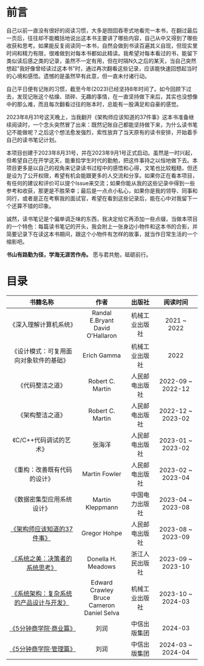 # 前言

自己以前一直没有很好的阅读习惯，大多是囫囵吞枣式地看完一本书，在翻过最后一页后，往往却不能概括地说出这本书主要讲了哪些内容，自己从中又得到了哪些收获和思考。如果能反复阅读同一本书，自然会做到书读百遍其义自现，但现实里时间和精力有限，很难做到对每本书都如此精读。我希望对每本看过的书，能留下类似读后感之类的记录，虽然不一定有用，但在时隔N久之后的某天，当自己突然想起"我好像曾经读过这本书"时，通过再次翻看这些记录，应该能快速回想起当时的心境和感悟。遗憾的是虽然早有此意，但一直未付诸行动。

自己平日便有记账的习惯，截至今年(2023)已经坚持8年时间了。如今回顾下过去，发现记账这个枯燥、琐碎、无趣的事情，在一直坚持做下来后，其实也没想像中的那么难，而且每次翻看过往的账本时，总能有一股满足和自豪的感觉。

2023年8月31号这天晚上，当我翻开《架构师应该知道的37件事》这本书准备继续阅读时，一个念头突然冒了出来：既然记账自己都能坚持做下来，为什么读书笔记不能做呢？之后这个想法愈发强烈，索性放弃了当天原有的读书安排，开始着手自己的读书笔记计划。

本项目创建于2023年8月31号，并在2023年9月1号正式启动。虽然是一时兴起，但希望自己在开学这天，能重拾学生时代的勤勉，把这件事持之以恒地做下去。本项目更多是以自己的视角来记录读书过程中的感悟和心得，文笔也比较粗糙，但还是设为了公开权限，希望有机会能跟更多的人交流和分享。如果你正在看本项目，有任何的建议和评价可以提个Issue来交流；如果你能从我的这些记录中得到一些参考和收获，那更是不胜荣幸；最后是一点点小私心，如果你是我的领导、同事和同行，或者是正在考察我的面试官，希望在看到这些记录后，能在心中对我留下一个还算不错的印象。

诚然，读书笔记是个偏单调乏味的东西，我决定给它再添加一些点缀，当做本项目的一个特色：每篇读书笔记的开头，我会附上一张身边小物件和这本书的合影，并简要记录下在读这本书期间，跟这个小物件有怎样的故事，就当作日常生活的一个缩影吧。

**书山有路勤为径，学海无涯苦作舟。** 愿与君共勉，砥砺前行。

# 目录

|书籍名称|作者|出版社|阅读时间|
|:----:|:--:|:---:|:-----:|
|《深入理解计算机系统》|Randal E.Bryant<br>David O'Hallaron|机械工业出版社|2021 ~ 2022|
|《设计模式：可复用面向对象软件的基础》|Erich Gamma|机械工业出版社|2022|
|《代码整洁之道》|Robert C. Martin|人民邮电出版社|2022-09 ~ 2022-12|
|《架构整洁之道》|Robert C. Martin|人民邮电出版社|2022-12 ~ 2023-02|
|《C/C++代码调试的艺术》|张海洋|人民邮电出版社|2023-01 ~ 2023-02|
|《重构：改善既有代码的设计》|Martin Fowler|人民邮电出版社|2023-02 ~ 2023-04|
|《数据密集型应用系统设计》|Martin Kleppmann|中国电力出版社|2023-04 ~ 2023-08|
|[《架构师应该知道的37件事》](books/架构师应该知道的37件事.md)|Gregor Hohpe|人民邮电出版社|2023-08 ~ 2023-09|
|[《系统之美：决策者的系统思考》](books/系统之美决策者的系统思考.md)|Donella H. Meadows|浙江人民出版社|2023-09 ~ 2023-10|
|[《系统架构：复杂系统的产品设计与开发》](books/系统架构复杂系统的产品设计与开发.md)|Edward Crawley<br>Bruce Cameron<br>Daniel Selva|机械工业出版社|2023-10 ~ 2024-03|
|[《5分钟商学院·商业篇》](books/5分钟商学院商业篇.md)|刘润|中信出版集团|2024-03|
|[《5分钟商学院·管理篇》](books/5分钟商学院管理篇.md)|刘润|中信出版集团|2024-03 ~ 2024-04|